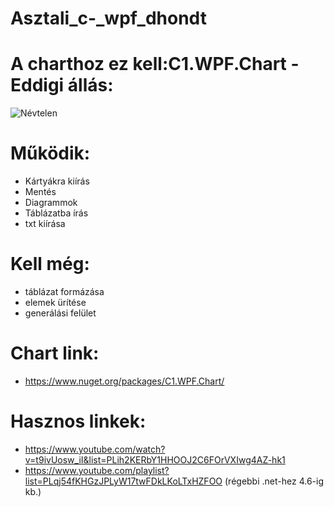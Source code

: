 # Asztali_c-_wpf_dhondt
# A charthoz ez kell:C1.WPF.Chart - Eddigi állás:
![Névtelen](https://github.com/bujdosobalintlaszlo/Asztali_c-_wpf_dhondt/assets/118969351/9f1fd9b2-957d-4217-8828-10587aa711cd)
# Működik:
- Kártyákra kiírás
- Mentés
- Diagrammok
- Táblázatba írás
- txt kiírása
# Kell még:
- táblázat formázása
- elemek ürítése
- generálási felület
# Chart link: 
- https://www.nuget.org/packages/C1.WPF.Chart/
# Hasznos linkek:
- https://www.youtube.com/watch?v=t9ivUosw_iI&list=PLih2KERbY1HHOOJ2C6FOrVXIwg4AZ-hk1
- https://www.youtube.com/playlist?list=PLqj54fKHGzJPLyW17twFDkLKoLTxHZFOO (régebbi .net-hez 4.6-ig kb.)
